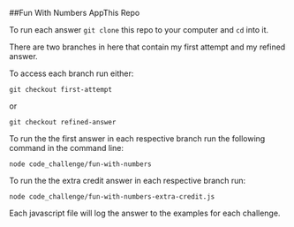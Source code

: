 ##Fun With Numbers AppThis Repo

To run each answer `git clone` this repo to your computer and `cd` into it.

There are two branches in here that contain my first attempt and my refined answer.

To access each branch run either:

`git checkout first-attempt`

or

`git checkout refined-answer`

To run the the first answer in each respective branch run the following command in the command line:

`node code_challenge/fun-with-numbers`

To run the the extra credit answer in each respective branch run:

`node code_challenge/fun-with-numbers-extra-credit.js`

Each javascript file will log the answer to the examples for each challenge.
